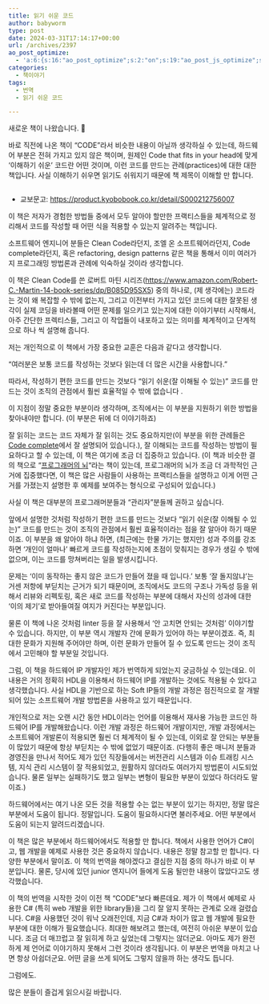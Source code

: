 ```yaml
---
title: 읽기 쉬운 코드
author: babyworm
type: post
date: 2024-03-31T17:14:17+00:00
url: /archives/2397
ao_post_optimize:
  - 'a:6:{s:16:"ao_post_optimize";s:2:"on";s:19:"ao_post_js_optimize";s:2:"on";s:20:"ao_post_css_optimize";s:2:"on";s:12:"ao_post_ccss";s:2:"on";s:16:"ao_post_lazyload";s:2:"on";s:15:"ao_post_preload";s:0:"";}'
categories:
  - 책이야기
tags:
  - 번역
  - 읽기 쉬운 코드

---
```

새로운 책이 나왔습니다. 🙂

바로 직전에 나온 책이 &#8220;CODE&#8221;라서 비슷한 내용이 아닐까 생각하실 수 있는데, 하드웨어 부분은 전혀 가지고 있지 않은 책이며, 원제인 Code that fits in your head에 맞게 &#8216;이해하기 쉬운&#8217; 코드란 어떤 것이며, 이런 코드를 만드는 관례(practices)에 대한 대한 책입니다. 사실 이해하기 쉬우면 읽기도 쉬워지기 때문에 책 제목이 이해할 만 합니다. <figure class="wp-block-image size-large">

<img decoding="async" src="https://contents.kyobobook.co.kr/sih/fit-in/458x0/pdt/9791140708963.jpg" alt="" data-recalc-dims="1" /> </figure> 

  * 교보문고: https://product.kyobobook.co.kr/detail/S000212756007

이 책은 저자가 경험한 방법들 중에서 모두 알아야 할만한 프랙티스들을 체계적으로 정리해서 코드를 작성할 때 어떤 식을 적용할 수 있는지 알려주는 책입니다. 

소프트웨어 엔지니어 분들은 Clean Code라던지, 조엘 온 소프트웨어라던지, Code complete라던지, 혹은 refactoring, design patterns 같은 책을 통해서 이미 여러가지 프로그래밍 방법론과 관례에 익숙하실 것이라 생각합니다. 

이 책은 Clean Code를 쓴 로버트 마틴 시리즈(https://www.amazon.com/Robert-C.-Martin-14-book-series/dp/B085D95SX5) 중의 하나로, (제 생각에는) 코드라는 것이 왜 복잡할 수 밖에 없는지, 그리고 이전부터 가지고 있던 코드에 대한 잘못된 생각이 실제 코딩을 바라볼때 어떤 문제를 일으키고 있는지에 대한 이야기부터 시작해서, 아주 간단한 프렉티스들, 그리고 이 작업들이 내포하고 있는 의미를 체계적이고 단계적으로 하나 씩 설명해 줍니다. 

저는 개인적으로 이 책에서 가장 중요한 교훈은 다음과 같다고 생각합니다.

&#8220;여러분은 보통 코드를 작성하는 것보다 읽는데 더 많은 시간을 사용합니다.&#8221;

따라서, 작성하기 편한 코드를 만드는 것보다 &#8220;읽기 쉬운(잘 이해될 수 있는)&#8221; 코드를 만드는 것이 조직의 관점에서 훨씬 효율적일 수 밖에 없습니다 .

이 지점이 정말 중요한 부분이라 생각하며, 조직에서는 이 부분을 지원하기 위한 방법을 찾아내야만 합니다. (이 부분은 뒤에 더 이야기하죠)

잘 읽히는 코드는 코드 자체가 잘 읽히는 것도 중요하지만(이 부분을 위한 관례들은 [Code complete][1]에서 잘 설명되어 있습니다.), 잘 이해되는 코드를 작성하는 방법이 필요하다고 할 수 있는데, 이 책은 여기에 조금 더 집중하고 있습니다. (이 책과 비슷한 결의 책으로 &#8220;[프로그래머의 뇌][2]&#8220;라는 책이 있는데, 프로그래머의 뇌가 조금 더 과학적인 근거에 집중했다면, 이 책은 많은 사람들이 사용하는 프랙티스들을 설명하고 이게 어떤 근거를 가졌는지 설명한 후 예제를 보여주는 형식으로 구성되어 있습니다.)

사실 이 책은 대부분의 프로그래머분들과 &#8220;관리자&#8221;분들께 권하고 싶습니다. 

앞에서 설명한 것처럼 작성하기 편한 코드를 만드는 것보다 &#8220;읽기 쉬운(잘 이해될 수 있는)&#8221; 코드를 만드는 것이 조직의 관점에서 훨씬 효율적이라는 점을 잘 알아야 하기 때문이죠. 이 부분을 왜 알아야 하냐 하면, (최근에는 한물 가기는 했지만) 성과 주의를 강조하면 &#8216;개인이 얼마나&#8217; 빠르게 코드를 작성하는지에 초점이 맞춰지는 경우가 생길 수 밖에 없으며, 이는 코드를 망쳐버리는 일을 발생시킵니다. 

문제는 &#8216;이미 동작하는 좋지 않은 코드가 만들어 졌을 때 입니다.&#8217; 보통 &#8216;잘 돌지않냐&#8217;는 거센 저항에 부딛치는 근거가 되기 때문이며, 조직에서도 코드의 구조나 가독성 등을 위해서 리뷰와 리펙토링, 혹은 새로 코드를 작성하는 부분에 대해서 자신의 성과에 대한 &#8216;이의 제기&#8217;로 받아들여질 여지가 커진다는 부분입니다. 

물론 이 책에 나온 것처럼 linter 등을 잘 사용해서 &#8216;안 고치면 안되는 것처럼&#8217; 이야기할 수 있습니다. 하지만, 이 부분 역시 개발자 간에 문화가 있어야 하는 부분이겠죠. 즉, 최대한 문화가 지원해 주어야만 하며, 이런 문화가 만들어 질 수 있도록 만드는 것이 조직에서 고민해야 할 부분일 것입니다. 

그럼, 이 책을 하드웨어 IP 개발자인 제가 번역하게 되었는지 궁금하실 수 있는데요. 이 내용은 거의 정확히 HDL을 이용해서 하드웨어 IP를 개발하는 것에도 적용될 수 있다고 생각했습니다. 사실 HDL을 기반으로 하는 Soft IP들의 개발 과정은 점진적으로 잘 개발되어 있는 소프트웨어 개발 방법론을 사용하고 있기 때문입니다. 

개인적으로 저는 오랜 시간 동안 HDL이라는 언어를 이용해서 재사용 가능한 코드인 하드웨어 IP를 개발해왔습니다. 이런 개발 과정은 하드웨어 개발이지만, 개발 과정에서는 소프트웨어 개발론이 적용되면 훨씬 더 체계적이 될 수 있는데, 이외로 잘 안되는 부분들이 많았기 때문에 항상 부딛치는 수 밖에 없었기 때문이죠. (다행히 좋은 매니저 분들과 경영진을 만나서 적어도 제가 있던 직장들에서는 버전관리 시스템과 이슈 트래킹 시스템, 지식 관리 시스템이 잘 적용되었고, 원활하지 않더라도 여러가지 방법론이 시도되었습니다. 물론 일부는 실패하기도 했고 일부는 변형이 필요한 부분이 있었다 하더라도 말이죠.)

하드웨어에서는 여기 나온 모든 것을 적용할 수는 없는 부분이 있기는 하지만, 정말 많은 부분에서 도움이 됩니다. 정말입니다. 도움이 필요하시다면 불러주세요. 어떤 부분에서 도움이 되는지 알려드리겠습니다. 

이 책은 많은 부분에서 하드웨어에서도 적용할 만 합니다. 책에서 사용한 언어가 C#이고, 웹 개발을 예제로 사용한 것은 중요하지 않습니다. 내용은 정말 참고할 만 합니다. 다양한 부분에서 말이죠. 이 책의 번역을 해야겠다고 결심한 지점 중의 하나가 바로 이 부분입니다. 물론, 당시에 있던 junior 엔지니어 들에게 도움 될만한 내용이 많았다고도 생각했습니다. 

이 책의 번역을 시작한 것이 이전 책 &#8220;CODE&#8221;보다 빠른데요. 제가 이 책에서 예제로 사용한 C# (특히 web 개발을 위한 library들)을 그리 잘 알지 못하는 관계로 오래 걸렸습니다. C#을 사용했던 것이 워낙 오래전인데, 지금 C#과 차이가 많고 웹 개발에 필요한 부분에 대한 이해가 필요했습니다. 최대한 해보려고 했는데, 여전히 아쉬운 부분이 있습니다. 조금 더 매끄럽고 잘 읽히게 하고 싶었는데 그렇지는 않더군요. 아마도 제가 완전하게 제 언어로 이야기하지 못해서 그런 것이라 생각됩니다. 이 부분은 번역을 마치고 나면 항상 아쉽더군요. 어떤 글을 쓰게 되어도 그렇지 않을까 하는 생각도 듭니다. 

그럼에도. 

많은 분들이 즐겁게 읽으시길 바랍니다.

 [1]: https://product.kyobobook.co.kr/detail/S000001766290
 [2]: https://product.kyobobook.co.kr/detail/S000001952236
